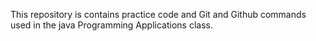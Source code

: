 This repository is contains practice code and Git and Github commands used in the java Programming Applications class.
